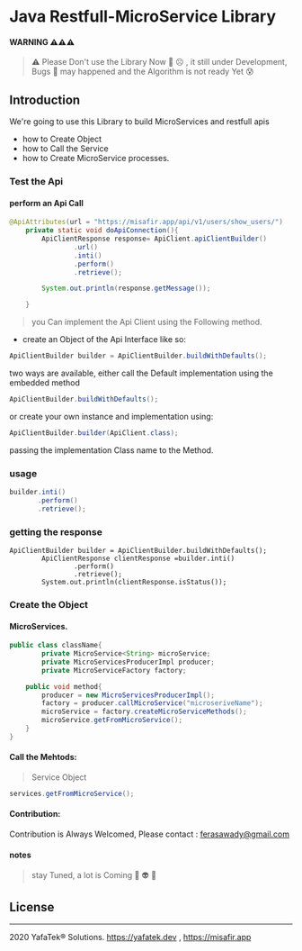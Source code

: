# Java Restfull-MicroService Library#### WARNING ⚠️⚠️⚠️> ⚠️ Please Don't use the Library Now 🥺 ☹️ , it still under Development, Bugs 🐞 may happened and the  Algorithm is not ready Yet 😰## IntroductionWe're going to use this Library to build MicroServices and restfull apis* how to Create Object* how to Call the Service* how to Create MicroService processes.### Test the Api#### perform an Api Call```java@ApiAttributes(url = "https://misafir.app/api/v1/users/show_users/")	private static void doApiConnection(){		ApiClientResponse response= ApiClient.apiClientBuilder()				.url()				.inti()				.perform()				.retrieve();		System.out.println(response.getMessage());	}```> you Can implement the Api Client using the Following method.* create an Object of the Api Interface like so:```javaApiClientBuilder builder = ApiClientBuilder.buildWithDefaults();```two ways are available, either call the Default implementation using the embedded method```javaApiClientBuilder.buildWithDefaults();```or create your own instance and implementation using:```javaApiClientBuilder.builder(ApiClient.class);```passing the implementation Class name to the Method.### usage```javabuilder.inti()	   .perform()	   .retrieve();```### getting the response```javeApiClientBuilder builder = ApiClientBuilder.buildWithDefaults();		ApiClientResponse clientResponse =builder.inti()				.perform()				.retrieve();		System.out.println(clientResponse.isStatus());```### Create the Object#### MicroServices.```javapublic class className{        private MicroService<String> microService;    	private MicroServicesProducerImpl producer;    	private MicroServiceFactory factory;    public void method{        producer = new MicroServicesProducerImpl();        factory = producer.callMicroService("microseriveName");        microService = factory.createMicroServiceMethods();        microService.getFromMicroService();    }}```#### Call the Mehtods:> Service Object```javaservices.getFromMicroService();```#### Contribution:Contribution is Always Welcomed, Please contact : ferasawady@gmail.com#### notes> stay Tuned, a lot is Coming  🤤 👽 💪## License-------2020 YafaTek® Solutions. https://yafatek.dev , https://misafir.app